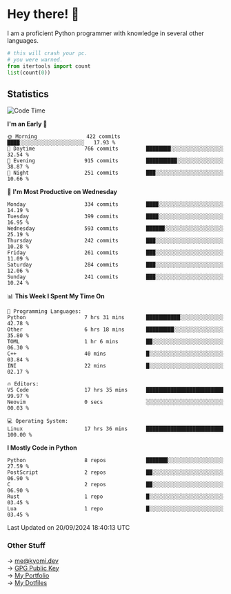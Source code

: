 # Hey there! 👋

I am a proficient Python programmer with knowledge in several other languages.

```py
# this will crash your pc.
# you were warned.
from itertools import count
list(count(0))
```

## Statistics
<!--START_SECTION:waka-->
![Code Time](http://img.shields.io/badge/Code%20Time-1%2C608%20hrs%2040%20mins-blue)

**I'm an Early 🐤** 

```text
🌞 Morning                422 commits         ████░░░░░░░░░░░░░░░░░░░░░   17.93 % 
🌆 Daytime                766 commits         ████████░░░░░░░░░░░░░░░░░   32.54 % 
🌃 Evening                915 commits         ██████████░░░░░░░░░░░░░░░   38.87 % 
🌙 Night                  251 commits         ███░░░░░░░░░░░░░░░░░░░░░░   10.66 % 
```
📅 **I'm Most Productive on Wednesday** 

```text
Monday                   334 commits         ████░░░░░░░░░░░░░░░░░░░░░   14.19 % 
Tuesday                  399 commits         ████░░░░░░░░░░░░░░░░░░░░░   16.95 % 
Wednesday                593 commits         ██████░░░░░░░░░░░░░░░░░░░   25.19 % 
Thursday                 242 commits         ███░░░░░░░░░░░░░░░░░░░░░░   10.28 % 
Friday                   261 commits         ███░░░░░░░░░░░░░░░░░░░░░░   11.09 % 
Saturday                 284 commits         ███░░░░░░░░░░░░░░░░░░░░░░   12.06 % 
Sunday                   241 commits         ███░░░░░░░░░░░░░░░░░░░░░░   10.24 % 
```


📊 **This Week I Spent My Time On** 

```text
💬 Programming Languages: 
Python                   7 hrs 31 mins       ███████████░░░░░░░░░░░░░░   42.78 % 
Other                    6 hrs 18 mins       █████████░░░░░░░░░░░░░░░░   35.80 % 
TOML                     1 hr 6 mins         ██░░░░░░░░░░░░░░░░░░░░░░░   06.30 % 
C++                      40 mins             █░░░░░░░░░░░░░░░░░░░░░░░░   03.84 % 
INI                      22 mins             █░░░░░░░░░░░░░░░░░░░░░░░░   02.17 % 

🔥 Editors: 
VS Code                  17 hrs 35 mins      █████████████████████████   99.97 % 
Neovim                   0 secs              ░░░░░░░░░░░░░░░░░░░░░░░░░   00.03 % 

💻 Operating System: 
Linux                    17 hrs 36 mins      █████████████████████████   100.00 % 
```

**I Mostly Code in Python** 

```text
Python                   8 repos             ███████░░░░░░░░░░░░░░░░░░   27.59 % 
PostScript               2 repos             ██░░░░░░░░░░░░░░░░░░░░░░░   06.90 % 
C                        2 repos             ██░░░░░░░░░░░░░░░░░░░░░░░   06.90 % 
Rust                     1 repo              █░░░░░░░░░░░░░░░░░░░░░░░░   03.45 % 
Lua                      1 repo              █░░░░░░░░░░░░░░░░░░░░░░░░   03.45 % 
```




 Last Updated on 20/09/2024 18:40:13 UTC
<!--END_SECTION:waka-->

### Other Stuff

→ [me@kyomi.dev](mailto:me@kyomi.dev)\
→ [GPG Public Key](https://github.com/bitterteriyaki.gpg)\
→ [My Portfolio](https://kyomi.dev)\
→ [My Dotfiles](https://github.com/bitterteriyaki/dotfiles)
